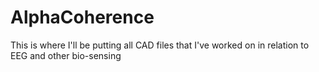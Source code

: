 # AlphaCoherence

This is where I'll be putting all CAD files that I've worked on in relation to EEG and other bio-sensing
